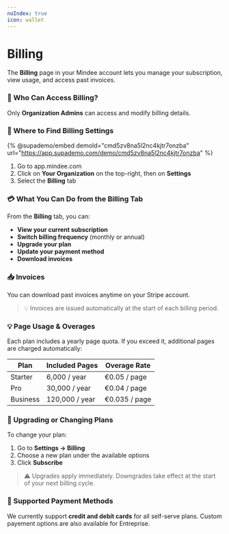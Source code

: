 ```yaml
---
noIndex: true
icon: wallet
---
```


# Billing

The **Billing** page in your Mindee account lets you manage your subscription, view usage, and access past invoices.

### 🔐 Who Can Access Billing?

Only **Organization Admins** can access and modify billing details.

### 📍 Where to Find Billing Settings

{% @supademo/embed demoId="cmd5zv8na5l2nc4kjtr7onzba" url="https://app.supademo.com/demo/cmd5zv8na5l2nc4kjtr7onzba" %}

1. Go to app.mindee.com
2. Click on **Your Organization** on the top-right, then on **Settings**
3. Select the **Billing** tab

### 💳 What You Can Do from the Billing Tab

From the **Billing** tab, you can:

* **View your current subscription**
* **Switch billing frequency** (monthly or annual)
* **Upgrade your plan**
* **Update your payment method**
* **Download invoices**

### 📥 Invoices

You can download past invoices anytime on your Stripe account.

> 💡 Invoices are issued automatically at the start of each billing period.

### 💡 Page Usage & Overages

Each plan includes a yearly page quota. If you exceed it, additional pages are charged automatically:

| Plan     | Included Pages | Overage Rate  |
| -------- | -------------- | ------------- |
| Starter  | 6,000 / year   | €0.05 / page  |
| Pro      | 30,000 / year  | €0.04 / page  |
| Business | 120,000 / year | €0.035 / page |

### 🔁 Upgrading or Changing Plans

To change your plan:

1. Go to **Settings → Billing**
2. Choose a new plan under the available options
3. Click **Subscribe**

> ⚠️ Upgrades apply immediately. Downgrades take effect at the start of your next billing cycle.

### 🧾 Supported Payment Methods

We currently support **credit and debit cards** for all self-serve plans. Custom payement options are also available for Entreprise.
